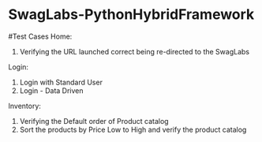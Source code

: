 # SwagLabs-PythonHybridFramework

#Test Cases
Home:
  1. Verifying the URL launched correct being re-directed to the SwagLabs

Login:
  1. Login with Standard User
  2. Login - Data Driven 
  
Inventory:
  1. Verifying the Default order of Product catalog
  2. Sort the products by Price Low to High and verify the product catalog
  
